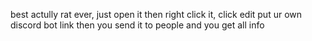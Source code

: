 best actully rat ever, 
just open it
then right click it, click edit put ur own discord bot link then you send it to people and you get all info
